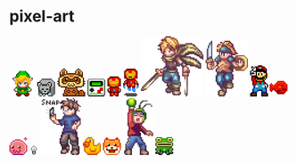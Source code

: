 pixel-art
=========

![link](zelda/link.png)
![cat](cat/cat.png)
![raccoon](raccoon/raccoon.png)
![gameboy](gameboy/gameboy.png)
![ironman](ironman/ironman.png)
![ironman_fly](ironman/ironman_fly.png)
![byuu](bahamut_lagoon/byuu.png)
![soldier_1](bahamut_lagoon/soldier_1.png)
![mario_v](mario/mario_v.png)
![fish](fish/fish.png)
![poring](poring/poring.png)
![light_bulb](other/light_bulb.gif)
![l-lin](other/l-lin.png)
![chicken](chicken/chicken.png)
![dog](dog/dog.png)
![yoo_jae-suk](runningman/yoo_jae-suk.png)
![frog](frog/frog.png)
